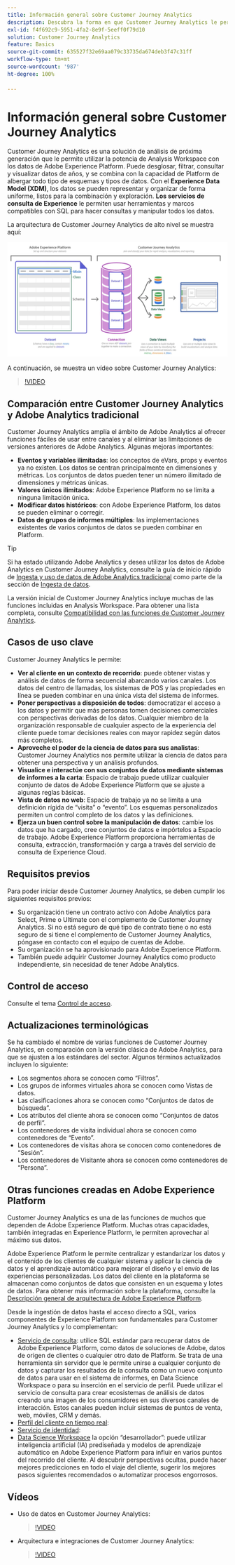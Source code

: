 ```yaml
---
title: Información general sobre Customer Journey Analytics
description: Descubra la forma en que Customer Journey Analytics le permite utilizar Analysis Workspace con los datos de Experience Platform.
exl-id: f4f692c9-5951-4fa2-8e9f-5eeff0f79d10
solution: Customer Journey Analytics
feature: Basics
source-git-commit: 635527f32e69aa079c33735da674deb3f47c31ff
workflow-type: tm+mt
source-wordcount: '987'
ht-degree: 100%

---
```


# Información general sobre Customer Journey Analytics

Customer Journey Analytics es una solución de análisis de próxima generación que le permite utilizar la potencia de Analysis Workspace con los datos de Adobe Experience Platform. Puede desglosar, filtrar, consultar y visualizar datos de años, y se combina con la capacidad de Platform de albergar todo tipo de esquemas y tipos de datos. Con el **Experience Data Model (XDM)**, los datos se pueden representar y organizar de forma uniforme, listos para la combinación y exploración. **Los servicios de consulta de Experience** le permiten usar herramientas y marcos compatibles con SQL para hacer consultas y manipular todos los datos.

La arquitectura de Customer Journey Analytics de alto nivel se muestra aquí:

![arquitectura](assets/cja-architecture.png)

A continuación, se muestra un vídeo sobre Customer Journey Analytics:

>[!VIDEO](https://video.tv.adobe.com/v/30090/?quality=12)

## Comparación entre Customer Journey Analytics y Adobe Analytics tradicional

Customer Journey Analytics amplía el ámbito de Adobe Analytics al ofrecer funciones fáciles de usar entre canales y al eliminar las limitaciones de versiones anteriores de Adobe Analytics. Algunas mejoras importantes:

* **Eventos y variables ilimitadas**: los conceptos de eVars, props y eventos ya no existen. Los datos se centran principalmente en dimensiones y métricas. Los conjuntos de datos pueden tener un número ilimitado de dimensiones y métricas únicas.
* **Valores únicos ilimitados**: Adobe Experience Platform no se limita a ninguna limitación única.
* **Modificar datos históricos**: con Adobe Experience Platform, los datos se pueden eliminar o corregir.
* **Datos de grupos de informes múltiples**: las implementaciones existentes de varios conjuntos de datos se pueden combinar en Platform.

>[!TIP]
>
>Si ha estado utilizando Adobe Analytics y desea utilizar los datos de Adobe Analytics en Customer Journey Analytics, consulte la guía de inicio rápido de [Ingesta y uso de datos de Adobe Analytics tradicional](../data-ingestion/analytics.md) como parte de la sección de [Ingesta de datos](../data-ingestion/data-ingestion.md).

La versión inicial de Customer Journey Analytics incluye muchas de las funciones incluidas en Analysis Workspace. Para obtener una lista completa, consulte [Compatibilidad con las funciones de Customer Journey Analytics](/help/getting-started/aa-vs-cja/cja-aa.md).

## Casos de uso clave

Customer Journey Analytics le permite:

* **Ver al cliente en un contexto de recorrido**: puede obtener vistas y análisis de datos de forma secuencial abarcando varios canales. Los datos del centro de llamadas, los sistemas de POS y las propiedades en línea se pueden combinar en una única vista del sistema de informes.
* **Poner perspectivas a disposición de todos**: democratizar el acceso a los datos y permitir que más personas tomen decisiones comerciales con perspectivas derivadas de los datos. Cualquier miembro de la organización responsable de cualquier aspecto de la experiencia del cliente puede tomar decisiones reales con mayor rapidez según datos más completos.
* **Aproveche el poder de la ciencia de datos para sus analistas**: Customer Journey Analytics nos permite utilizar la ciencia de datos para obtener una perspectiva y un análisis profundos.
* **Visualice e interactúe con sus conjuntos de datos mediante sistemas de informes a la carta**: Espacio de trabajo puede utilizar cualquier conjunto de datos de Adobe Experience Platform que se ajuste a algunas reglas básicas.
* **Vista de datos no web**: Espacio de trabajo ya no se limita a una definición rígida de “visita” o “evento”. Los esquemas personalizados permiten un control completo de los datos y las definiciones.
* **Ejerza un buen control sobre la manipulación de datos**: cambie los datos que ha cargado, cree conjuntos de datos e impórtelos a Espacio de trabajo. Adobe Experience Platform proporciona herramientas de consulta, extracción, transformación y carga a través del servicio de consulta de Experience Cloud.

## Requisitos previos

Para poder iniciar desde Customer Journey Analytics, se deben cumplir los siguientes requisitos previos:

* Su organización tiene un contrato activo con Adobe Analytics para Select, Prime o Ultimate con el complemento de Customer Journey Analytics. Si no está seguro de qué tipo de contrato tiene o no está seguro de si tiene el complemento de Customer Journey Analytics, póngase en contacto con el equipo de cuentas de Adobe.
* Su organización se ha aprovisionado para Adobe Experience Platform.
* También puede adquirir Customer Journey Analytics como producto independiente, sin necesidad de tener Adobe Analytics.

## Control de acceso

Consulte el tema [Control de acceso](/help/admin/cja-access-control.md).

## Actualizaciones terminológicas

Se ha cambiado el nombre de varias funciones de Customer Journey Analytics, en comparación con la versión clásica de Adobe Analytics, para que se ajusten a los estándares del sector. Algunos términos actualizados incluyen lo siguiente:

* Los segmentos ahora se conocen como “Filtros”.
* Los grupos de informes virtuales ahora se conocen como Vistas de datos.
* Las clasificaciones ahora se conocen como “Conjuntos de datos de búsqueda”.
* Los atributos del cliente ahora se conocen como “Conjuntos de datos de perfil”.
* Los contenedores de visita individual ahora se conocen como contenedores de “Evento”.
* Los contenedores de visitas ahora se conocen como contenedores de “Sesión”.
* Los contenedores de Visitante ahora se conocen como contenedores de “Persona”.

## Otras funciones creadas en Adobe Experience Platform

Customer Journey Analytics es una de las funciones de muchos que dependen de Adobe Experience Platform. Muchas otras capacidades, también integradas en Experience Platform, le permiten aprovechar al máximo sus datos.

Adobe Experience Platform le permite centralizar y estandarizar los datos y el contenido de los clientes de cualquier sistema y aplicar la ciencia de datos y el aprendizaje automático para mejorar el diseño y el envío de las experiencias personalizadas. Los datos del cliente en la plataforma se almacenan como conjuntos de datos que consisten en un esquema y lotes de datos. Para obtener más información sobre la plataforma, consulte la [Descripción general de arquitectura de Adobe Experience Platform](https://experienceleague.adobe.com/docs/platform-learn/tutorials/intro-to-platform/basic-architecture.html?lang=es).

Desde la ingestión de datos hasta el acceso directo a SQL, varios componentes de Experience Platform son fundamentales para Customer Journey Analytics y lo complementan:

* [Servicio de consulta](https://experienceleague.adobe.com/docs/experience-platform/query/home.html?lang=es): utilice SQL estándar para recuperar datos de Adobe Experience Platform, como datos de soluciones de Adobe, datos de origen de clientes o cualquier otro dato de Platform. Se trata de una herramienta sin servidor que le permite unirse a cualquier conjunto de datos y capturar los resultados de la consulta como un nuevo conjunto de datos para usar en el sistema de informes, en Data Science Workspace o para su inserción en el servicio de perfil. Puede utilizar el servicio de consulta para crear ecosistemas de análisis de datos creando una imagen de los consumidores en sus diversos canales de interacción. Estos canales pueden incluir sistemas de puntos de venta, web, móviles, CRM y demás.
* [Perfil del cliente en tiempo real](https://experienceleague.adobe.com/docs/experience-platform/profile/home.html?lang=es):
* [Servicio de identidad](https://experienceleague.adobe.com/docs/experience-platform/identity/home.html?lang=es):
* [Data Science Workspace](https://experienceleague.adobe.com/docs/experience-platform/data-science-workspace/home.html?lang=es) la opción “desarrollador”: puede utilizar inteligencia artificial (IA) prediseñada y modelos de aprendizaje automático en Adobe Experience Platform para influir en varios puntos del recorrido del cliente. Al descubrir perspectivas ocultas, puede hacer mejores predicciones en todo el viaje del cliente, sugerir los mejores pasos siguientes recomendados o automatizar procesos engorrosos.

## Vídeos

* Uso de datos en Customer Journey Analytics:

  >[!VIDEO](https://video.tv.adobe.com/v/32112/?quality=12)

* Arquitectura e integraciones de Customer Journey Analytics:

  >[!VIDEO](https://video.tv.adobe.com/v/32483/?quality=12)

